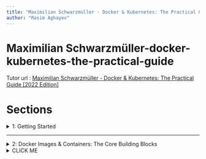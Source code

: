 ```yaml
---
title: "Maximilian Schwarzmüller - Docker & Kubernetes: The Practical Guide [2022 Edition]"
author: "Rasim Aghayev"
---
```


# Maximilian Schwarzmüller-docker-kubernetes-the-practical-guide

Tutor url : [Maximilian Schwarzmüller - Docker & Kubernetes: The Practical Guide [2022 Edition]](https://www.udemy.com/course/docker-kubernetes-the-practical-guide/)

# Sections
<details>
   <summary> 1: Getting Started</summary>
<p>
   
<details>
   <summary> - 2. What Is Docker?</summary>
<p>

Docker is a container technologyI A tool for createing and managing containers.

>#### Container 
>   - A standardized unit of software
>   - A package of code and dependencies to run that code (e.g. NodeJS code + the NodeJS runtime).
>   - The same container always yields **exact same application and execution behavior!** . No matter where or by whom it might be executed.
>   - Support for Containers **is built into** modern operating systems.
>   - **Docker simplifies** the creation and management of such containers.

</p>
</details>

<details>
   <summary> 
		- 3. Why Docker & Containers?
   </summary>
<p>

> - #### We Want Reliability & Reproducible Environments
>   - We want to have the **exact same environment for development and production=>** This ensures that it works exactly as tested
>   - It should be easy to **share a common development environment** / setup with (new) employees and colleagues.
>   - We **don't want to uninstall and re-install**  local dependencies and runtimes all the time
> - #### Why Containers?
>   - Why would we want **independent, standardized " application packages"** ?
>     - Different Development & Production Environments => We want to build and test in exactly (!) the same environment as we later run our app in.
>     - Different Development Environments Within a Team / Company => Every team member should have the exactly (!) same environment when working on the same project.
>     - Clashing Tools / Versions Between Different Projects => When switching between projects, tools used in project A should not clash with tools used in project B
> - #### A Containers?
>   - **Standardized** unit for shipping goods
>   - Can be **moved** with trucks, ships, cranes, ...
>   - **Independent** from other containers
>   - **Self-containing**
	
</p>
</details>
 
 
<details>
   <summary> 
		- 5. Virtual Machines vs Docker Containers
   </summary>
<p>

> - Virtual Machines / Virtual OS: Summary
>   - Pro
>     - Separated envionments
>     - Environment-specific configurations are possible
>     - Environment configurations can be shared and reproduced reliably
>   - Con
>     - Redundant duplication, waste of space
>     - Performance can be slow, boot times can be long
>     - Reproducing on another computer/server is possible but may still be tricky
> - Containers vs Virtual Machines
>   - Docker Containers
>     - Low impact on OS, very fast, minimal disk space usage
>     - Sharing, re-building and distribution is easy
>     - Encapsulate apps/environments instead of "whole machines"
>   - Virtual Machines
>     - Bigger impact on OS, slower, higher disk space usage
>     - Sharing, re-building and distribution can be challenging
>     - Encapsulate "whole machines" instead of just apps/environments
	
</p>

</details>

<details>
   <summary> 
		- 6. Docker Setup
   </summary>
<p>

> - [Linux](https://docs.docker.com/engine/install/)
> - [MacOS](https://docs.docker.com/desktop/install/mac-install/) ( [Old version](https://github.com/docker-archive/toolbox/blob/master/docs/toolbox_install_mac.md) )
> - [Windows](https://docs.docker.com/desktop/install/windows-install/) ( [Old version](https://github.com/docker-archive/toolbox/blob/master/docs/toolbox_install_windows.md) )
> - Docker Playground
>   - If you can't install Docker on your system, you can also look into this online playground: [https://labs.play-with-docker.com/](https://labs.play-with-docker.com/). For the most part, you should be able to follow along without issues with this playground.
	
</p>
</details>

<details>
   <summary> 
		- 11. An Overview of the Docker Tools
   </summary>
<p>

> - Docker Engine
> - Docker Deskop (incl. Daemon & CLI)
> - Docker Hub
> - Docker composer
> - Kubernetes

</p>
</details>

<details>
   <summary> 
		- 12. Installing & Configuring an IDE
   </summary>
<p>

> - [VSCode](https://code.visualstudio.com/docs/containers/overview)
> - [PHPStorm](https://plugins.jetbrains.com/plugin/8595-php-docker)
> - ....

</p>
</details>


<details>
   <summary> 
		- 14. Course Outline
   </summary>
<p>

#### Getting Started & Overview
> - Foundation
>   - Images & Containers
>   - Data & Volumes (in Containers)
>   - Containers & Networking
> - "Real Life"
>   - Multi-Container Projects
>   - Using Docker-Compose
>   - "Utility Containers"
>   - Deploying Docker Containers
> - Kubernetes
>   - Kubernetes Introduction & Basics
>   - Kubernetes: Data & Volumes
>   - Kubernetes: Networking
>   - Deploying a Kubernetes Cluster

</p>
</details>
</p>
</details>

--------------------------------------------------------------
<details>
   <summary>2: Docker Images & Containers: The Core Building Blocks</summary>
<p>
<details>
   <summary> 
		- 18. Images & Containers: What and Why?
   </summary>
<p>

>   - Docker
>      - Images
>         - Templates / Blueprints for containers
>         - Contains code + required tools/runtimes
>      - Containers
>         - The running "unit of software"
>         - Multiple containers can be created based on one image

</p>
</details>
<details>
   <summary> 
		- 19. Using & Running External (Pre-Built) Images
   </summary>
<p>

> We need an Image!	
>   - Use an **existing, pre-built Image**
>>      - e.g via Docker Hub
>>> ```Shell
>>> docker run node
>>> docker run -it node
>>> docker ps -a
>>> ```

>   - Create your **own, custom Image**
>>      - Write your own Dockerfile (based on another Image)
>>> ```Shell
>>> docker run -p 3000:80 33483ba #container name 3000 external port in use (localhost:3000) , 80 internal container port
>>> ```
</p>
</details>

<details>
   <summary> 
		- 25. Understanding Image Layers
   </summary>
<p>

> We need an Image!	
>   - Use an **existing, pre-built Image**
>>      - e.g via Docker Hub
>>> ```Shell
>>> docker run node
>>> docker run -it node
>>> docker ps -a
>>> ```

>   - Create your **own, custom Image**
>>      - Write your own Dockerfile (based on another Image)
>>> ```Shell
>>> docker run -p 3000:80 33483ba #container name 3000 external port in use (localhost:3000) , 80 internal container port
>>> ```
</p>
</details>
	
	

	
	
	
	
	
	
	
	
	
	
	
	
	
	
	
	
	
	
	
	
	Template
<details>
   <summary> 
		- 18. Images & Containers: What and Why?
   </summary>
<p>

>   - Docker
>      - Images
>         - Templates / Blueprints for containers
>         - Contains code + required tools/runtimes
>      - Containers
>         - The running "unit of software"
>         - Multiple containers can be created based on one image

</p>
</details>


</p>
</details>


<details>
   <summary>CLICK ME</summary>
<p>

Code ...
</p>
</details>

